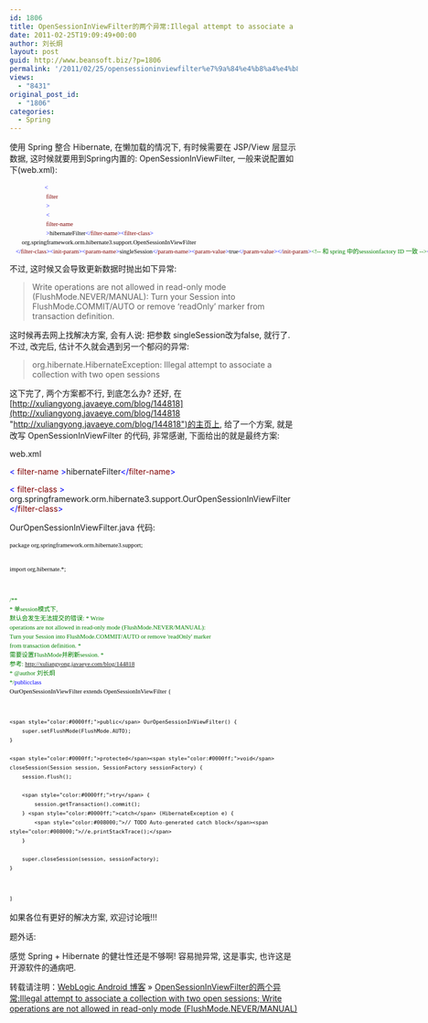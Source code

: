 ```yaml
---
id: 1806
title: OpenSessionInViewFilter的两个异常:Illegal attempt to associate a collection with two open sessions; Write operations are not allowed in read-only mode (FlushMode.NEVER/MANUAL)
date: 2011-02-25T19:09:49+00:00
author: 刘长炯
layout: post
guid: http://www.beansoft.biz/?p=1806
permalink: '/2011/02/25/opensessioninviewfilter%e7%9a%84%e4%b8%a4%e4%b8%aa%e5%bc%82%e5%b8%b8illegal-attempt-to-associate-a-collection-with-two-open-sessions-write-operations-are-not-allowed-in-read-only-mode-flushmode-nev/'
views:
  - "8431"
original_post_id:
  - "1806"
categories:
  - Spring
---
```

使用 Spring 整合 Hibernate, 在懒加载的情况下, 有时候需要在 JSP/View 层显示数据, 这时候就要用到Spring内置的: OpenSessionInViewFilter, 一般来说配置如下(web.xml):

<div>
  <pre style="font-size:8pt;overflow:visible;width:100%;color:black;line-height:12pt;font-family:consolas, &#039;background-color:#f4f4f4;border-style:none;margin:0;padding:0;">						<span style="color:#0000ff;">&lt;</span>
						<span style="color:#800000;">filter</span>
						<span style="color:#0000ff;">&gt;</span>
						<span style="color:#0000ff;">&lt;</span>
						<span style="color:#800000;">filter-name</span>
						<span style="color:#0000ff;">&gt;</span>hibernateFilter<span style="color:#0000ff;">&lt;/</span><span style="color:#800000;">filter-name</span><span style="color:#0000ff;">&gt;</span><span style="color:#0000ff;">&lt;</span><span style="color:#800000;">filter-class</span><span style="color:#0000ff;">&gt;</span>
        org.springframework.orm.hibernate3.support.OpenSessionInViewFilter
    <span style="color:#0000ff;">&lt;/</span><span style="color:#800000;">filter-class</span><span style="color:#0000ff;">&gt;</span><span style="color:#0000ff;">&lt;</span><span style="color:#800000;">init-param</span><span style="color:#0000ff;">&gt;</span><span style="color:#0000ff;">&lt;</span><span style="color:#800000;">param-name</span><span style="color:#0000ff;">&gt;</span>singleSession<span style="color:#0000ff;">&lt;/</span><span style="color:#800000;">param-name</span><span style="color:#0000ff;">&gt;</span><span style="color:#0000ff;">&lt;</span><span style="color:#800000;">param-value</span><span style="color:#0000ff;">&gt;</span>true<span style="color:#0000ff;">&lt;/</span><span style="color:#800000;">param-value</span><span style="color:#0000ff;">&gt;</span><span style="color:#0000ff;">&lt;/</span><span style="color:#800000;">init-param</span><span style="color:#0000ff;">&gt;</span><span style="color:#008000;">&lt;!-- 和 spring 中的sesssionfactory ID 一致 --&gt;</span><span style="color:#0000ff;">&lt;</span><span style="color:#800000;">init-param</span><span style="color:#0000ff;">&gt;</span><span style="color:#0000ff;">&lt;</span><span style="color:#800000;">param-name</span><span style="color:#0000ff;">&gt;</span>sessionFactoryBeanName<span style="color:#0000ff;">&lt;/</span><span style="color:#800000;">param-name</span><span style="color:#0000ff;">&gt;</span><span style="color:#0000ff;">&lt;</span><span style="color:#800000;">param-value</span><span style="color:#0000ff;">&gt;</span>sessionFactory<span style="color:#0000ff;">&lt;/</span><span style="color:#800000;">param-value</span><span style="color:#0000ff;">&gt;</span><span style="color:#0000ff;">&lt;/</span><span style="color:#800000;">init-param</span><span style="color:#0000ff;">&gt;</span><span style="color:#0000ff;">&lt;/</span><span style="color:#800000;">filter</span><span style="color:#0000ff;">&gt;</span><span style="color:#0000ff;">&lt;</span><span style="color:#800000;">filter-mapping</span><span style="color:#0000ff;">&gt;</span><span style="color:#0000ff;">&lt;</span><span style="color:#800000;">filter-name</span><span style="color:#0000ff;">&gt;</span>hibernateFilter<span style="color:#0000ff;">&lt;/</span><span style="color:#800000;">filter-name</span><span style="color:#0000ff;">&gt;</span><span style="color:#0000ff;">&lt;</span><span style="color:#800000;">url-pattern</span><span style="color:#0000ff;">&gt;</span>*.do<span style="color:#0000ff;">&lt;/</span><span style="color:#800000;">url-pattern</span><span style="color:#0000ff;">&gt;&lt;!</span><span style="color:#800000;">--</span> *.<span style="color:#ff0000;">jsp</span>, *.<span style="color:#ff0000;">do</span><span style="color:#ff0000;">--</span><span style="color:#0000ff;">&gt;</span><span style="color:#0000ff;">&lt;/</span><span style="color:#800000;">filter-mapping</span><span style="color:#0000ff;">&gt;</span></pre>
</div>

<div>
  不过, 这时候又会导致更新数据时抛出如下异常:
</div>

> <div>
>   Write operations are not allowed in read-only mode (FlushMode.NEVER/MANUAL): Turn your Session into FlushMode.COMMIT/AUTO or remove &#8216;readOnly&#8217; marker from transaction definition.
> </div>

这时候再去网上找解决方案, 会有人说: 把参数 singleSession改为false, 就行了. 不过, 改完后, 估计不久就会遇到另一个郁闷的异常:

> org.hibernate.HibernateException: Illegal attempt to associate a collection with two open sessions

这下完了, 两个方案都不行, 到底怎么办? 还好, 在[http://xuliangyong.javaeye.com/blog/144818](http://xuliangyong.javaeye.com/blog/144818 "http://xuliangyong.javaeye.com/blog/144818")的主页上, 给了一个方案, 就是改写 OpenSessionInViewFilter 的代码, 非常感谢, 下面给出的就是最终方案: 

web.xml 

<span style="color:#0000ff;"><</span> <span style="color:#800000;">filter-name</span> <span style="color:#0000ff;">></span>hibernateFilter<span style="color:#0000ff;"></</span><span style="color:#800000;">filter-name</span><span style="color:#0000ff;">></span>

<span style="color:#0000ff;"><</span> <span style="color:#800000;">filter-class</span> <span style="color:#0000ff;">></span> org.springframework.orm.hibernate3.support.OurOpenSessionInViewFilter <span style="color:#0000ff;"></</span><span style="color:#800000;">filter-class</span><span style="color:#0000ff;">></span>

OurOpenSessionInViewFilter.java 代码: 

<div>
  <pre style="font-size:8pt;overflow:visible;width:100%;color:black;line-height:12pt;font-family:consolas, &#039;background-color:#f4f4f4;border-style:none;margin:0;padding:0;">package org.springframework.orm.hibernate3.support;

import org.hibernate.*;

<span style="color:#008000;">/**</span><span style="color:#008000;"> * 单session模式下, 默认会发生无法提交的错误:</span><span style="color:#008000;"> * Write operations are not allowed in read-only mode (FlushMode.NEVER/MANUAL): Turn your Session into FlushMode.COMMIT/AUTO or remove 'readOnly' marker from transaction definition.</span><span style="color:#008000;"> * 需要设置FlushMode并刷新session.</span><span style="color:#008000;"> * 参考: http://xuliangyong.javaeye.com/blog/144818</span><span style="color:#008000;"> * @author 刘长炯</span><span style="color:#008000;"> */</span><span style="color:#0000ff;">public</span><span style="color:#0000ff;">class</span> OurOpenSessionInViewFilter extends OpenSessionInViewFilter {

    <span style="color:#0000ff;">public</span> OurOpenSessionInViewFilter() {
        super.setFlushMode(FlushMode.AUTO);
    }

    <span style="color:#0000ff;">protected</span><span style="color:#0000ff;">void</span> closeSession(Session session, SessionFactory sessionFactory) {
        session.flush();

        <span style="color:#0000ff;">try</span> {
            session.getTransaction().commit();
        } <span style="color:#0000ff;">catch</span> (HibernateException e) {
            <span style="color:#008000;">// TODO Auto-generated catch block</span><span style="color:#008000;">//e.printStackTrace();</span>
        }

        super.closeSession(session, sessionFactory);
    }
}</pre>
</div>

如果各位有更好的解决方案, 欢迎讨论哦!!!

题外话:

感觉 Spring + Hibernate 的健壮性还是不够啊! 容易抛异常, 这是事实, 也许这是开源软件的通病吧.

转载请注明：[WebLogic Android 博客](http://www.beansoft.biz) &raquo; [OpenSessionInViewFilter的两个异常:Illegal attempt to associate a collection with two open sessions; Write operations are not allowed in read-only mode (FlushMode.NEVER/MANUAL)](http://www.beansoft.biz/2011/02/25/opensessioninviewfilter%e7%9a%84%e4%b8%a4%e4%b8%aa%e5%bc%82%e5%b8%b8illegal-attempt-to-associate-a-collection-with-two-open-sessions-write-operations-are-not-allowed-in-read-only-mode-flushmode-nev/)